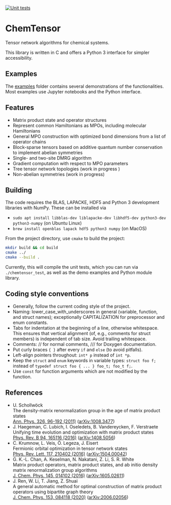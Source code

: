 [![Unit tests](https://github.com/qc-tum/chemtensor/actions/workflows/main.yml/badge.svg)](https://github.com/qc-tum/chemtensor/actions/workflows/main.yml)


ChemTensor
==========

Tensor network algorithms for chemical systems.

This library is written in C and offers a Python 3 interface for simpler accessibility.


Examples
--------
The [examples](examples/) folder contains several demonstrations of the functionalities. Most examples use Jupyter notebooks and the Python interface.


Features
--------
- Matrix product state and operator structures
- Represent common Hamiltonians as MPOs, including molecular Hamiltonians
- General MPO construction with optimized bond dimensions from a list of operator chains
- Block-sparse tensors based on additive quantum number conservation to implement abelian symmetries
- Single- and two-site DMRG algorithm
- Gradient computation with respect to MPO parameters
- Tree tensor network topologies (work in progress )
- Non-abelian symmetries (work in progress)


Building
--------
The code requires the BLAS, LAPACKE, HDF5 and Python 3 development libraries with NumPy. These can be installed via 
- `sudo apt install libblas-dev liblapacke-dev libhdf5-dev python3-dev python3-numpy` (on Ubuntu Linux)
- `brew install openblas lapack hdf5 python3 numpy` (on MacOS)

From the project directory, use `cmake` to build the project:
```bash
mkdir build && cd build
cmake ../
cmake --build .
```

Currently, this will compile the unit tests, which you can run via `./chemtensor_test`, as well as the demo examples and Python module library.


Coding style conventions
------------------------
- Generally, follow the current coding style of the project.
- Naming: lower_case_with_underscores in general (variable, function, and struct names); exceptionally CAPITALIZATION for preprocessor and enum constants.
- Tabs for indentation at the beginning of a line, otherwise whitespace. This ensures that vertical alignment (of, e.g., comments for struct members) is independent of tab size. Avoid trailing whitespace.
- Comments: // for normal comments, /// for Doxygen documentation.
- Put curly braces `{ }` after every `if` and `else` (to avoid pitfalls).
- Left-align pointers throughout: `int* p` instead of `int *p`.
- Keep the `struct` and `enum` keywords in variable types: `struct foo f;` instead of `typedef struct foo { ... } foo_t; foo_t f;`.
- Use `const` for function arguments which are not modified by the function.


References
----------
- U. Schollwöck  
  The density-matrix renormalization group in the age of matrix product states  
  [Ann. Phys. 326, 96-192 (2011)](https://doi.org/10.1016/j.aop.2010.09.012) ([arXiv:1008.3477](https://arxiv.org/abs/1008.3477))
- J. Haegeman, C. Lubich, I. Oseledets, B. Vandereycken, F. Verstraete  
  Unifying time evolution and optimization with matrix product states  
  [Phys. Rev. B 94, 165116 (2016)](https://doi.org/10.1103/PhysRevB.94.165116) ([arXiv:1408.5056](https://arxiv.org/abs/1408.5056))
- C. Krumnow, L. Veis, Ö. Legeza, J. Eisert  
  Fermionic orbital optimization in tensor network states  
  [Phys. Rev. Lett. 117, 210402 (2016)](https://doi.org/10.1103/PhysRevLett.117.210402) ([arXiv:1504.00042](https://arxiv.org/abs/1504.00042))
- G. K.-L. Chan, A. Keselman, N. Nakatani, Z. Li, S. R. White  
  Matrix product operators, matrix product states, and ab initio density matrix renormalization group algorithms  
  [J. Chem. Phys. 145, 014102 (2016)](https://doi.org/10.1063/1.4955108) ([arXiv:1605.02611](https://arxiv.org/abs/1605.02611))
- J. Ren, W. Li, T. Jiang, Z. Shuai  
  A general automatic method for optimal construction of matrix product operators using bipartite graph theory  
  [J. Chem. Phys. 153, 084118 (2020)](https://doi.org/10.1063/5.0018149) ([arXiv:2006.02056](https://arxiv.org/abs/2006.02056))
